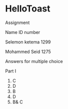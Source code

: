 # HelloToast
Assignment

Name                                ID number

Selemon ketema                        1299

Mohammed Seid                         1275

Answers for multiple choice

Part I

1. C
2. D
3. B
4. D
5. B& C


